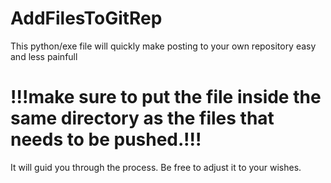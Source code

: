 # AddFilesToGitRep
This python/exe file will quickly make posting to your own repository easy and less painfull

# !!!make sure to put the file inside the same directory as the files that needs to be pushed.!!!
It will guid you through the process.
Be free to adjust it to your wishes.
